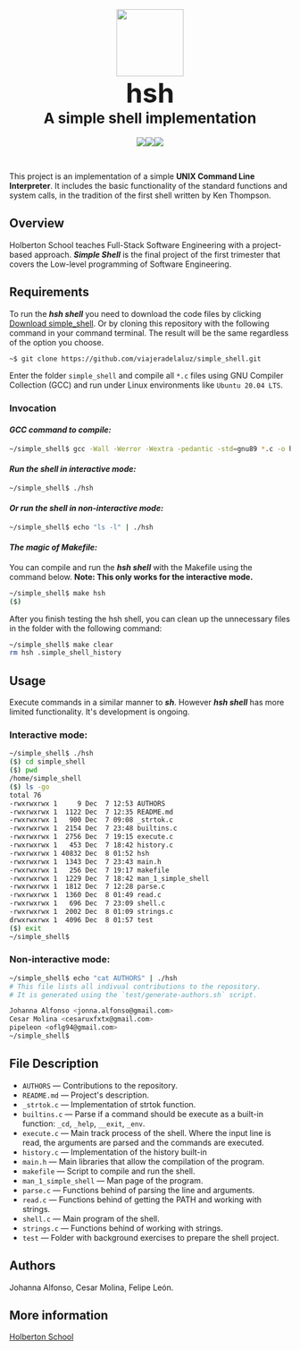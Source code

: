 <br>

<h1 align='center'><img src='https://upload.wikimedia.org/wikipedia/commons/thumb/4/4b/Bash_Logo_Colored.svg/1200px-Bash_Logo_Colored.svg.png' width='120'><br><span style="font-size: 48px;"><strong>hsh</strong></span><br><span style="font-size: 26px;">A simple shell implementation</span></h1>

<p align='center'><img src='https://img.shields.io/badge/Linux-FCC624?style=for-the-badge&logo=linux&logoColor=black'><img src='https://img.shields.io/badge/C-00599C?style=for-the-badge&logo=c&logoColor=white'><img src='https://img.shields.io/badge/GNU%20Bash-4EAA25?style=for-the-badge&logo=GNU%20Bash&logoColor=white'></p>

<br>

This project is an implementation of a simple **UNIX Command Line Interpreter**. It includes the basic functionality of the standard functions and system calls, in the tradition of the first shell written by Ken Thompson.

## Overview

Holberton School teaches Full-Stack Software Engineering with a project-based approach. ***Simple Shell*** is the final project of the first trimester that covers the Low-level programming of Software Engineering.

## Requirements

To run the ***hsh shell*** you need to download the code files by clicking [Download simple_shell](https://github.com/viajeradelaluz/simple_shell/archive/refs/heads/main.zip). Or by cloning this repository with the following command in your command terminal. The result will be the same regardless of the option you choose.

```bash
~$ git clone https://github.com/viajeradelaluz/simple_shell.git
```

Enter the folder `simple_shell` and compile all ```*.c``` files using GNU Compiler Collection (GCC) and run under Linux environments like ```Ubuntu 20.04 LTS```.

### Invocation

#### *GCC command to compile:*

```bash
~/simple_shell$ gcc -Wall -Werror -Wextra -pedantic -std=gnu89 *.c -o hsh
```

#### *Run the shell in interactive mode:*

```bash
~/simple_shell$ ./hsh
```

#### *Or run the shell in non-interactive mode:*

```bash
~/simple_shell$ echo "ls -l" | ./hsh
```

#### *The magic of Makefile:*

You can compile and run the ***hsh shell*** with the Makefile using the command below. **Note: This only works for the interactive mode.**

```bash
~/simple_shell$ make hsh
($) 
```

After you finish testing the hsh shell, you can clean up the unnecessary files in the folder with the following command:

```bash
~/simple_shell$ make clear
rm hsh .simple_shell_history
```

## Usage

Execute commands in a similar manner to ***sh***. However ***hsh shell*** has more limited functionality. It's development is ongoing.

### Interactive mode:

```bash
~/simple_shell$ ./hsh
($) cd simple_shell
($) pwd
/home/simple_shell
($) ls -go
total 76
-rwxrwxrwx 1     9 Dec  7 12:53 AUTHORS
-rwxrwxrwx 1  1122 Dec  7 12:35 README.md
-rwxrwxrwx 1   900 Dec  7 09:08 _strtok.c
-rwxrwxrwx 1  2154 Dec  7 23:48 builtins.c
-rwxrwxrwx 1  2756 Dec  7 19:15 execute.c
-rwxrwxrwx 1   453 Dec  7 18:42 history.c
-rwxrwxrwx 1 40832 Dec  8 01:52 hsh
-rwxrwxrwx 1  1343 Dec  7 23:43 main.h
-rwxrwxrwx 1   256 Dec  7 19:17 makefile
-rwxrwxrwx 1  1229 Dec  7 18:42 man_1_simple_shell
-rwxrwxrwx 1  1812 Dec  7 12:28 parse.c
-rwxrwxrwx 1  1360 Dec  8 01:49 read.c
-rwxrwxrwx 1   696 Dec  7 23:09 shell.c
-rwxrwxrwx 1  2002 Dec  8 01:09 strings.c
drwxrwxrwx 1  4096 Dec  8 01:57 test
($) exit
~/simple_shell$
```

### Non-interactive mode:

```bash
~/simple_shell$ echo "cat AUTHORS" | ./hsh
# This file lists all indivual contributions to the repository.
# It is generated using the `test/generate-authors.sh` script.

Johanna Alfonso <jonna.alfonso@gmail.com>
Cesar Molina <cesaruxfxtx@gmail.com>
pipeleon <oflg94@gmail.com>
~/simple_shell$
```

## File Description

- ``AUTHORS`` — Contributions to the repository.
- ``README.md`` — Project's description.
- ``_strtok.c`` — Implementation of strtok function.
- ``builtins.c`` — Parse if a command should be execute as a built-in function: ``_cd``, ``_help``, ``__exit``, ``_env``.
- ``execute.c`` — Main track process of the shell. Where the input line is read, the arguments are parsed and the commands are executed.
- ``history.c`` — Implementation of the history built-in
- ``main.h`` — Main libraries that allow the compilation of the program.
- ``makefile`` — Script to compile and run the shell.
- ``man_1_simple_shell`` — Man page of the program.
- ``parse.c`` — Functions behind of parsing the line and arguments.
- ``read.c`` — Functions behind of getting the PATH and working with strings.
- ``shell.c`` — Main program of the shell.
- ``strings.c`` — Functions behind of working with strings.
- ``test`` — Folder with background exercises to prepare the shell project.

## Authors

Johanna Alfonso, Cesar Molina, Felipe León.

## More information

[Holberton School](https://www.holbertonschool.com/)
